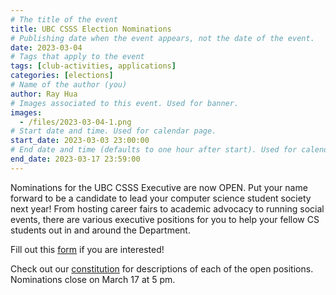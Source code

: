 ```yaml
---
# The title of the event
title: UBC CSSS Election Nominations
# Publishing date when the event appears, not the date of the event.
date: 2023-03-04
# Tags that apply to the event
tags: [club-activities, applications]
categories: [elections]
# Name of the author (you)
author: Ray Hua
# Images associated to this event. Used for banner.
images:
  - /files/2023-03-04-1.png
# Start date and time. Used for calendar page.
start_date: 2023-03-03 23:00:00
# End date and time (defaults to one hour after start). Used for calendar page.
end_date: 2023-03-17 23:59:00
---
```


Nominations for the UBC CSSS Executive are now OPEN. Put your name forward to be a candidate to lead your computer science student society next year! From hosting career fairs to academic advocacy to running social events, there are various executive positions for you to help your fellow CS students out in and around the Department. 

Fill out this [form](https://ubccsss.org/files/CSSS%20Elections%20Nomination%20Form.pdf) if you are interested!

Check out our [constitution](https://ubccsss.org/files/constitution-20221129.pdf) for descriptions of each of the open positions.
Nominations close on March 17 at 5 pm. 

